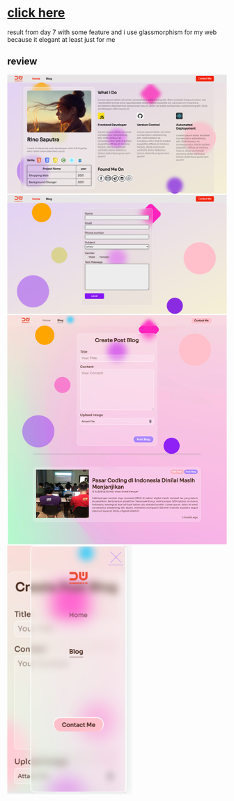 # [click here](https://app.netlify.com/sites/dhyno/overview)
result from day 7 with some feature and i use glassmorphism for my web because it elegant at least just for me
## review
<img src="assets/result1.png">
<img src="assets/result2.png">
<img src="assets/result3.png">
<img src="assets/result4.png">

